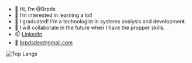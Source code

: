 - 👋 Hi, I’m @Brpds
- 👀 I’m interested in learning a lot!
- 🌱 I graduated! I'm a technologist in systems analysis and development.
- 💞️ I will collaborate in the future when I have the propper skills.
- 📫 [LinkedIn](www.linkedin.com/in/brunno-roberto-3334a6213)
- :email: brpdsdev@gmail.com

<!---
Brpds/Brpds is a ✨ special ✨ repository because its `README.md` (this file) appears on your GitHub profile.
You can click the Preview link to take a look at your changes.
--->
![Top Langs](https://github-readme-stats.vercel.app/api/top-langs/?username=brpds&langs_count=8)
